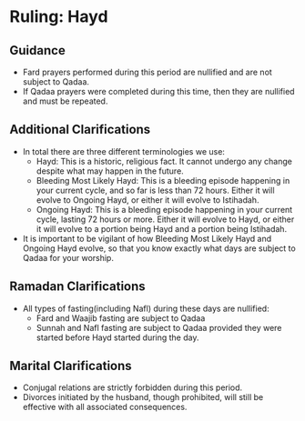 # Ruling: Hayd

## Guidance

- Fard prayers performed during this period are nullified and are not subject to Qadaa.
- If Qadaa prayers were completed during this time, then they are nullified and must be repeated.

## Additional Clarifications

- In total there are three different terminologies we use:
  - Hayd: This is a historic, religious fact. It cannot undergo any change despite what may happen in the future.
  - Bleeding Most Likely Hayd: This is a bleeding episode happening in your current cycle, and so far is less than 72 hours. Either it will evolve to Ongoing Hayd, or either it will evolve to Istihadah.
  - Ongoing Hayd: This is a bleeding episode happening in your current cycle, lasting 72 hours or more. Either it will evolve to Hayd, or either it will evolve to a portion being Hayd and a portion being Istihadah.
- It is important to be vigilant of how Bleeding Most Likely Hayd and Ongoing Hayd evolve, so that you know exactly what days are subject to Qadaa for your worship.

## Ramadan Clarifications

- All types of fasting(including Nafl) during these days are nullified:
  - Fard and Waajib fasting are subject to Qadaa
  - Sunnah and Nafl fasting are subject to Qadaa provided they were started before Hayd started during the day.

## Marital Clarifications

- Conjugal relations are strictly forbidden during this period.
- Divorces initiated by the husband, though prohibited, will still be effective with all associated consequences.
